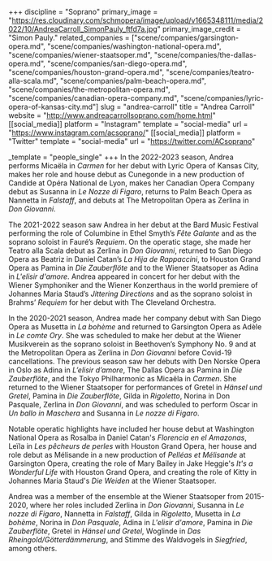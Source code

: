 +++
discipline = "Soprano"
primary_image = "https://res.cloudinary.com/schmopera/image/upload/v1665348111/media/2022/10/AndreaCarroll_SimonPauly_ftfd7a.jpg"
primary_image_credit = "Simon Pauly."
related_companies = ["scene/companies/garsington-opera.md", "scene/companies/washington-national-opera.md", "scene/companies/wiener-staatsoper.md", "scene/companies/the-dallas-opera.md", "scene/companies/san-diego-opera.md", "scene/companies/houston-grand-opera.md", "scene/companies/teatro-alla-scala.md", "scene/companies/palm-beach-opera.md", "scene/companies/the-metropolitan-opera.md", "scene/companies/canadian-opera-company.md", "scene/companies/lyric-opera-of-kansas-city.md"]
slug = "andrea-carroll"
title = "Andrea Carroll"
website = "http://www.andreacarrollsoprano.com/home.html"
[[social_media]]
platform = "Instagram"
template = "social-media"
url = "https://www.instagram.com/acsoprano/"
[[social_media]]
platform = "Twitter"
template = "social-media"
url = "https://twitter.com/ACsoprano"

_template = "people_single"
+++
In the 2022-2023 season, Andrea performs Micaëla in _Carmen_ for her debut with Lyric Opera of Kansas City, makes her role and house debut as Cunegonde in a new production of Candide at Opéra National de Lyon, makes her Canadian Opera Company debut as Susanna in _Le Nozze di Figaro_, returns to Palm Beach Opera as Nannetta in _Falstaff_, and debuts at The Metropolitan Opera as Zerlina in _Don Giovanni_.

The 2021-2022 season saw Andrea in her debut at the Bard Music Festival performing the role of Columbine in Ethel Smyth’s _Fête Galante_ and as the soprano soloist in Fauré’s _Requiem_. On the operatic stage, she made her Teatro alla Scala debut as Zerlina in _Don Giovanni_, returned to San Diego Opera as Beatriz in Daniel Catan’s _La Hija de Rappaccini_, to Houston Grand Opera as Pamina in _Die Zauberflöte_ and to the Wiener Staatsoper as Adina in _L'elisir d'amore_. Andrea appeared in concert for her debut with the Wiener Symphoniker and the Wiener Konzerthaus in the world premiere of Johannes Maria Staud’s _Jittering Directions_ and as the soprano soloist in Brahms’ _Requiem_ for her debut with The Cleveland Orchestra.

In the 2020-2021 season, Andrea made her company debut with San Diego Opera as Musetta in _La bohème_ and returned to Garsington Opera as Adèle in _Le comte Ory_. She was scheduled to make her debut at the Wiener Musikverein as the soprano soloist in Beethoven’s Symphony No. 9 and at the Metropolitan Opera as Zerlina in _Don Giovanni_ before Covid-19 cancellations. The previous season saw her debuts with Den Norske Opera in Oslo as Adina in _L’elisir d’amore_, The Dallas Opera as Pamina in _Die Zauberflöte_, and the Tokyo Philharmonic as Micaëla in _Carmen_. She returned to the Wiener Staatsoper for performances of Gretel in _Hänsel und Gretel_, Pamina in _Die Zauberflöte_, Gilda in _Rigoletto_, Norina in Don Pasquale, Zerlina in _Don Giovanni_, and was scheduled to perform Oscar in _Un ballo in Maschera_ and Susanna in _Le nozze di Figaro_.

Notable operatic highlights have included her house debut at Washington National Opera as Rosalba in Daniel Catan's _Florencia en el Amazonas_, Leïla in _Les pêcheurs de perles_ with Houston Grand Opera, her house and role debut as Mélisande in a new production of _Pelléas et Mélisande_ at Garsington Opera, creating the role of Mary Bailey in Jake Heggie's _It's a Wonderful Life_ with Houston Grand Opera, and creating the role of Kitty in Johannes Maria Staud's _Die Weiden_ at the Wiener Staatsoper. 

 Andrea was a member of the ensemble at the Wiener Staatsoper from 2015-2020, where her roles included Zerlina in _Don Giovanni_, Susanna in _Le nozze di Figaro_, Nannetta in _Falstaff_, Gilda in _Rigoletto_, Musetta in _La bohème_, Norina in _Don Pasquale_, Adina in _L'elisir d'amore_, Pamina in _Die Zauberflöte_, Gretel in _Hänsel und Gretel_, Woglinde in _Das Rheingold/Götterdämmerung_, and Stimme des Waldvogels in _Siegfried_, among others.
